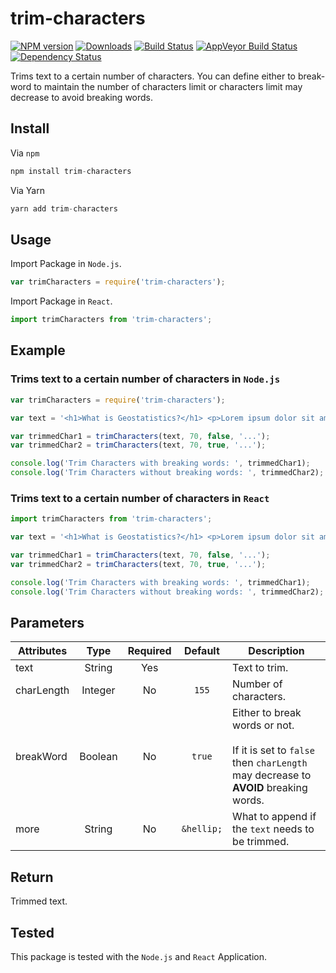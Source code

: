 # trim-characters

[![NPM version][npm-image]][npm-url] [![Downloads][downloads-image]][npm-url] [![Build Status][travis-image]][travis-url] [![AppVeyor Build Status][appveyor-image]][appveyor-url] [![Dependency Status][dependency-image]][dependency-url]

Trims text to a certain number of characters. You can define either to break-word to maintain the number of characters limit or characters limit may decrease to avoid breaking words.

## Install

Via `npm`
```javascript
npm install trim-characters
```

Via Yarn
```javascript
yarn add trim-characters
```

## Usage

Import Package in `Node.js`.

```javascript
var trimCharacters = require('trim-characters');
```

Import Package in `React`.

```javascript
import trimCharacters from 'trim-characters';
```

## Example

### Trims text to a certain number of characters in `Node.js`

```javascript
var trimCharacters = require('trim-characters');

var text = '<h1>What is Geostatistics?</h1> <p>Lorem ipsum dolor sit amet, consectetur adipiscing elit. Duis tincidunt quam ut ligula ullamcorper interdum. Nulla malesuada purus tristique justo tristique, id posuere purus tristique. Pellentesque non magna ut libero elementum interdum vel vitae ante. Sed porta auctor urna eget venenatis. Mauris nec convallis metus. Sed at dui elit. Donec rhoncus justo neque, finibus commodo dui posuere ut. Maecenas in mi enim. Quisque maximus enim nunc.</p> <p>Donec eu ultricies ipsum. Fusce eget pellentesque urna. Vestibulum lacinia laoreet mi nec posuere. Duis vel elit elementum, scelerisque eros a, sodales eros. Praesent hendrerit neque velit, nec pretium ipsum finibus facilisis. Proin ultricies sem in sapien consectetur dictum.</p>';

var trimmedChar1 = trimCharacters(text, 70, false, '...');
var trimmedChar2 = trimCharacters(text, 70, true, '...');

console.log('Trim Characters with breaking words: ', trimmedChar1);
console.log('Trim Characters without breaking words: ', trimmedChar2);
```

### Trims text to a certain number of characters in `React`

```javascript
import trimCharacters from 'trim-characters';

var text = '<h1>What is Geostatistics?</h1> <p>Lorem ipsum dolor sit amet, consectetur adipiscing elit. Duis tincidunt quam ut ligula ullamcorper interdum. Nulla malesuada purus tristique justo tristique, id posuere purus tristique. Pellentesque non magna ut libero elementum interdum vel vitae ante. Sed porta auctor urna eget venenatis. Mauris nec convallis metus. Sed at dui elit. Donec rhoncus justo neque, finibus commodo dui posuere ut. Maecenas in mi enim. Quisque maximus enim nunc.</p> <p>Donec eu ultricies ipsum. Fusce eget pellentesque urna. Vestibulum lacinia laoreet mi nec posuere. Duis vel elit elementum, scelerisque eros a, sodales eros. Praesent hendrerit neque velit, nec pretium ipsum finibus facilisis. Proin ultricies sem in sapien consectetur dictum.</p>';

var trimmedChar1 = trimCharacters(text, 70, false, '...');
var trimmedChar2 = trimCharacters(text, 70, true, '...');

console.log('Trim Characters with breaking words: ', trimmedChar1);
console.log('Trim Characters without breaking words: ', trimmedChar2);
```

## Parameters

| Attributes |   Type  | Required |   Default  | Description                                                                                                              |
|------------|:-------:|:--------:|:----------:|--------------------------------------------------------------------------------------------------------------------------|
| text       |  String |    Yes   |            | Text to trim.                                                                                                            |
| charLength | Integer |    No    |    `155`   | Number of characters.                                                                                                    |
| breakWord  | Boolean |    No    |   `true`   | Either to break words or not.<br><br>If it is set to `false` then `charLength` may decrease to **AVOID** breaking words. |
| more       |  String |    No    | `&hellip;` | What to append if the `text` needs to be trimmed.                                                                        |

## Return

Trimmed text.

## Tested

This package is tested with the `Node.js` and `React` Application. 

[npm-image]: https://img.shields.io/npm/v/trim-characters.svg
[npm-url]: https://www.npmjs.com/package/trim-characters
[downloads-image]: https://img.shields.io/npm/dm/trim-characters.svg

[travis-image]: https://img.shields.io/travis/com/samiahmedsiddiqui/trim-characters.svg?label=travis-ci
[travis-url]: https://travis-ci.com/samiahmedsiddiqui/trim-characters

[appveyor-url]: https://ci.appveyor.com/project/samiahmedsiddiqui/trim-characters
[appveyor-image]: https://img.shields.io/appveyor/ci/samiahmedsiddiqui/trim-characters.svg?label=appveyor

[dependency-image]: https://img.shields.io/david/samiahmedsiddiqui/trim-characters.svg
[dependency-url]: https://david-dm.org/samiahmedsiddiqui/trim-characters
